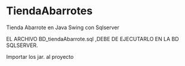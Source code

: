# TiendaAbarrotes
Tienda Abarrote en Java Swing con Sqlserver

EL ARCHIVO BD_tiendaAbarrote.sql ,DEBE DE EJECUTARLO EN LA BD SQLSERVER.

Importar los jar. al proyecto


